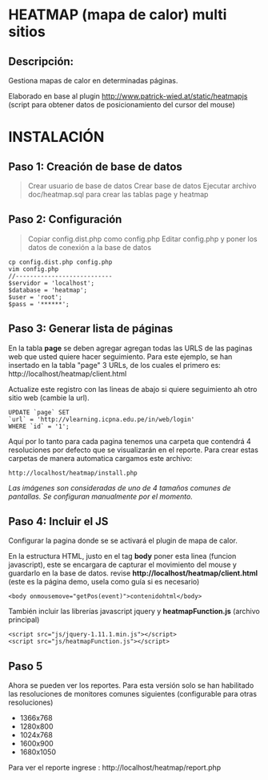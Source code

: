 HEATMAP (mapa de calor) multi sitios
===================================
Descripción:
-------------
Gestiona mapas de calor en determinadas páginas.

Elaborado en base al plugin http://www.patrick-wied.at/static/heatmapjs (script para obtener datos de posicionamiento del cursor del mouse)

# INSTALACIÓN

## Paso 1: Creación de base de datos

> Crear usuario de base de datos
> Crear base de datos
> Ejecutar archivo doc/heatmap.sql para crear las tablas page y heatmap

## Paso 2: Configuración

> Copiar config.dist.php como config.php
> Editar config.php y poner los datos de conexión a la base de datos

    cp config.dist.php config.php
    vim config.php
    //---------------------------
    $servidor = 'localhost';
    $database = 'heatmap';
    $user = 'root';
    $pass = '******';

## Paso 3: Generar lista de páginas

En la tabla **page** se deben agregar agregan todas las URLS de las paginas web que usted quiere hacer seguimiento. Para este ejemplo, se han insertado en la tabla "page" 3 URLs, de los cuales el primero es: http://localhost/heatmap/client.html

Actualize este registro con las lineas de abajo si quiere seguimiento ah otro sitio web (cambie la url).

    UPDATE `page` SET
    `url` = 'http://vlearning.icpna.edu.pe/in/web/login'
    WHERE `id` = '1';

Aquí por lo tanto para cada pagina tenemos una carpeta que contendrá 4 resoluciones por defecto que se visualizarán en el reporte.
Para crear estas carpetas de manera automatica cargamos este archivo:

    http://localhost/heatmap/install.php

*Las imágenes son consideradas de uno de 4 tamaños comunes de pantallas. Se configuran manualmente por el momento.*

## Paso 4: Incluir el JS

Configurar la pagina donde se se activará el plugin de mapa de calor.

En la estructura HTML, justo en el tag **body** poner esta linea  (funcion javascript), este se encargara  de capturar el movimiento del mouse y guardarlo en la base de datos.
revise **http://localhost/heatmap/client.html** (este es la página demo, usela como guía si es necesario)

    <body onmousemove="getPos(event)">contenidohtml</body>

También incluir las librerías javascript jquery y **heatmapFunction.js** (archivo principal)

    <script src="js/jquery-1.11.1.min.js"></script>
    <script src="js/heatmapFunction.js"></script>


## Paso 5

Ahora se pueden ver los reportes. Para esta versión solo se han habilitado las resoluciones de monitores comunes siguientes (configurable para otras resoluciones)
- 1366x768
- 1280x800
- 1024x768
- 1600x900
- 1680x1050

Para ver el reporte ingrese : http://localhost/heatmap/report.php
